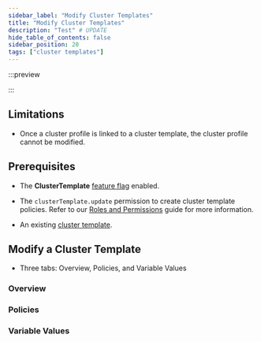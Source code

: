 ```yaml
---
sidebar_label: "Modify Cluster Templates"
title: "Modify Cluster Templates"
description: "Test" # UPDATE
hide_table_of_contents: false
sidebar_position: 20
tags: ["cluster templates"]
---
```


:::preview

:::

## Limitations

- Once a cluster profile is linked to a cluster template, the cluster profile cannot be modified.

## Prerequisites

- The **ClusterTemplate** [feature flag](../enterprise-version/system-management/feature-flags.md) enabled.

- The `clusterTemplate.update` permission to create cluster template policies. Refer to our
  [Roles and Permissions](../user-management/palette-rbac/project-scope-roles-permissions.md#project) guide for more
  information.

- An existing [cluster template](./cluster-templates.md).

## Modify a Cluster Template

- Three tabs: Overview, Policies, and Variable Values

### Overview

### Policies

### Variable Values
